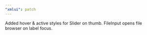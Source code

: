 ```yaml
---
"xmlui": patch
---
```


Added hover & active styles for Slider on thumb. FileInput opens file browser on label focus.
